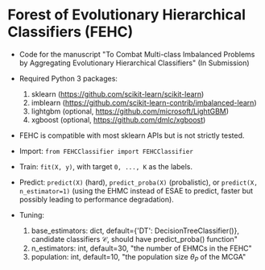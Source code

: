 # Forest of Evolutionary Hierarchical Classifiers (FEHC)

* Code for the manuscript "To Combat Multi-class Imbalanced Problems by Aggregating Evolutionary Hierarchical Classifiers" (In Submission)

* Required Python 3 packages: 
    1. sklearn (https://github.com/scikit-learn/scikit-learn)
    2. imblearn (https://github.com/scikit-learn-contrib/imbalanced-learn)
    3. lightgbm (optional, https://github.com/microsoft/LightGBM)
    4. xgboost (optional, https://github.com/dmlc/xgboost)

* FEHC is compatible with most sklearn APIs but is not strictly tested.

* Import: `from FEHCClassifier import FEHCClassifier`

* Train: `fit(X, y)`, with target `0, ..., K` as the labels.

* Predict: `predict(X)` (hard), `predict_proba(X)` (probalistic), or `predict(X, n_estimator=1)` (using the EHMC instead of ESAE to predict, faster but possibly leading to performance degradation).

* Tuning: 
    1. base_estimators: dict, default={'DT': DecisionTreeClassifier()}, candidate classifiers $\mathcal{C}$, should have predict_proba() function"
    2. n_estimators: int, default=30, "the number of EHMCs in the FEHC"
    3. population: int, default=10, "the population size $\theta_P$ of the MCGA"
